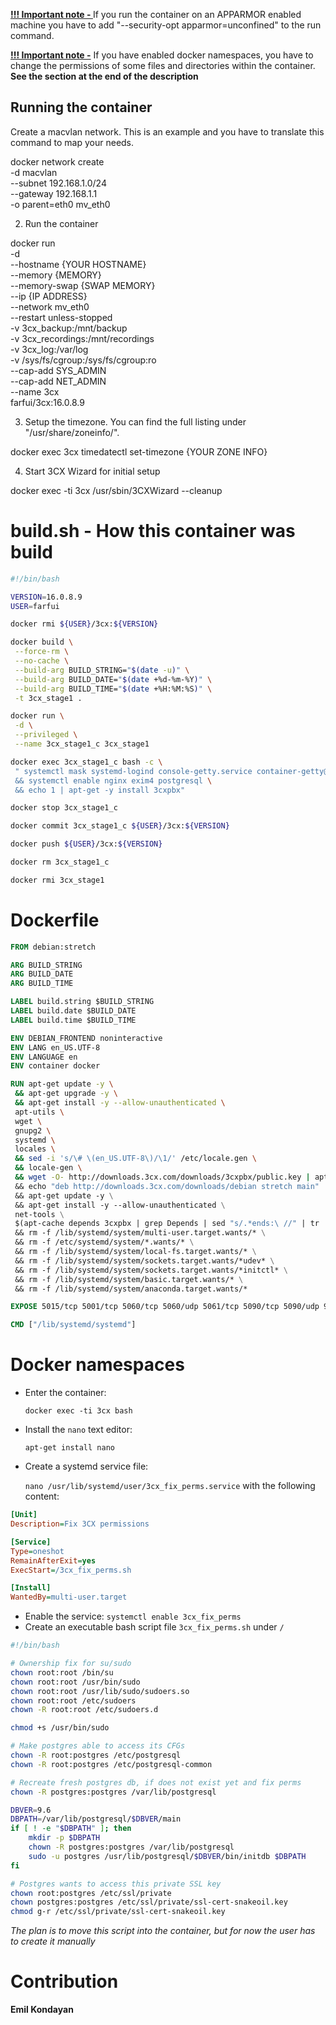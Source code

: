 **<u>!!! Important note - </u>** If you run the container on an APPARMOR enabled machine you have to add "--security-opt apparmor=unconfined" to the run command.

**<u>!!! Important note -</u>** If you have enabled docker namespaces, you have to change the permissions of some files and directories within the container. **See the section at the end of the description**

Running the container
------------------------

Create a macvlan network. This is an example and you have to translate this command to map your needs.

docker network create \
    -d macvlan \
    --subnet 192.168.1.0/24 \
    --gateway 192.168.1.1 \
    -o parent=eth0 mv_eth0

2. Run the container

docker run \
    -d \
    --hostname {YOUR HOSTNAME} \
    --memory {MEMORY} \
    --memory-swap {SWAP MEMORY} \
    --ip {IP ADDRESS} \
    --network mv_eth0 \
    --restart unless-stopped \
    -v 3cx_backup:/mnt/backup \
    -v 3cx_recordings:/mnt/recordings \
    -v 3cx_log:/var/log \
    -v /sys/fs/cgroup:/sys/fs/cgroup:ro \
    --cap-add SYS_ADMIN \
    --cap-add NET_ADMIN \
    --name 3cx \
    farfui/3cx:16.0.8.9

3. Setup the timezone. You can find the full listing under "/usr/share/zoneinfo/".

docker exec 3cx timedatectl set-timezone {YOUR ZONE INFO}

4. Start 3CX Wizard for initial setup

docker exec -ti 3cx /usr/sbin/3CXWizard --cleanup

build.sh - How this container was build
==============================

```bash
#!/bin/bash

VERSION=16.0.8.9
USER=farfui

docker rmi ${USER}/3cx:${VERSION}

docker build \
 --force-rm \
 --no-cache \
 --build-arg BUILD_STRING="$(date -u)" \
 --build-arg BUILD_DATE="$(date +%d-%m-%Y)" \
 --build-arg BUILD_TIME="$(date +%H:%M:%S)" \
 -t 3cx_stage1 .

docker run \
 -d \
 --privileged \
 --name 3cx_stage1_c 3cx_stage1

docker exec 3cx_stage1_c bash -c \
 " systemctl mask systemd-logind console-getty.service container-getty@.service getty-static.service getty@.service serial-getty@.service getty.target \
 && systemctl enable nginx exim4 postgresql \
 && echo 1 | apt-get -y install 3cxpbx"

docker stop 3cx_stage1_c

docker commit 3cx_stage1_c ${USER}/3cx:${VERSION}

docker push ${USER}/3cx:${VERSION}

docker rm 3cx_stage1_c

docker rmi 3cx_stage1
```

Dockerfile
========

```dockerfile
FROM debian:stretch

ARG BUILD_STRING
ARG BUILD_DATE
ARG BUILD_TIME

LABEL build.string $BUILD_STRING
LABEL build.date $BUILD_DATE
LABEL build.time $BUILD_TIME

ENV DEBIAN_FRONTEND noninteractive
ENV LANG en_US.UTF-8
ENV LANGUAGE en
ENV container docker

RUN apt-get update -y \
 && apt-get upgrade -y \
 && apt-get install -y --allow-unauthenticated \
 apt-utils \
 wget \
 gnupg2 \
 systemd \
 locales \
 && sed -i 's/\# \(en_US.UTF-8\)/\1/' /etc/locale.gen \
 && locale-gen \
 && wget -O- http://downloads.3cx.com/downloads/3cxpbx/public.key | apt-key add - \  
 && echo "deb http://downloads.3cx.com/downloads/debian stretch main" | tee /etc/apt/sources.list.d/3cxpbx.list \
 && apt-get update -y \
 && apt-get install -y --allow-unauthenticated \
 net-tools \
 $(apt-cache depends 3cxpbx | grep Depends | sed "s/.*ends:\ //" | tr '\n' ' ') \
 && rm -f /lib/systemd/system/multi-user.target.wants/* \
 && rm -f /etc/systemd/system/*.wants/* \
 && rm -f /lib/systemd/system/local-fs.target.wants/* \
 && rm -f /lib/systemd/system/sockets.target.wants/*udev* \
 && rm -f /lib/systemd/system/sockets.target.wants/*initctl* \
 && rm -f /lib/systemd/system/basic.target.wants/* \
 && rm -f /lib/systemd/system/anaconda.target.wants/*

EXPOSE 5015/tcp 5001/tcp 5060/tcp 5060/udp 5061/tcp 5090/tcp 5090/udp 9000-9500/udp

CMD ["/lib/systemd/systemd"]
```

# Docker namespaces

- Enter the container:
  
  `docker exec -ti 3cx bash`

- Install the `nano` text editor:
  
  `apt-get install nano`

- Create a systemd service file:
  
  `nano /usr/lib/systemd/user/3cx_fix_perms.service` 
  with the following content:

```ini
[Unit]
Description=Fix 3CX permissions

[Service]
Type=oneshot
RemainAfterExit=yes
ExecStart=/3cx_fix_perms.sh

[Install]
WantedBy=multi-user.target
```

- Enable the service: `systemctl enable 3cx_fix_perms`
- Create an executable bash script file `3cx_fix_perms.sh` under `/`

```bash
#!/bin/bash

# Ownership fix for su/sudo
chown root:root /bin/su
chown root:root /usr/bin/sudo
chown root:root /usr/lib/sudo/sudoers.so
chown root:root /etc/sudoers
chown -R root:root /etc/sudoers.d

chmod +s /usr/bin/sudo

# Make postgres able to access its CFGs
chown -R root:postgres /etc/postgresql
chown -R root:postgres /etc/postgresql-common

# Recreate fresh postgres db, if does not exist yet and fix perms
chown -R postgres:postgres /var/lib/postgresql

DBVER=9.6
DBPATH=/var/lib/postgresql/$DBVER/main
if [ ! -e "$DBPATH" ]; then
    mkdir -p $DBPATH
    chown -R postgres:postgres /var/lib/postgresql
    sudo -u postgres /usr/lib/postgresql/$DBVER/bin/initdb $DBPATH
fi

# Postgres wants to access this private SSL key
chown root:postgres /etc/ssl/private
chown postgres:postgres /etc/ssl/private/ssl-cert-snakeoil.key
chmod g-r /etc/ssl/private/ssl-cert-snakeoil.key
```

*The plan is to move this script into the container, but for now the user has to create it manually*

# Contribution

**Emil Kondayan**
